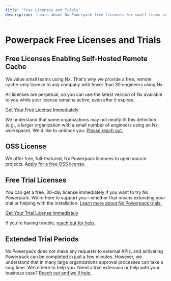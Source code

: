 ```yaml
---
title: 'Free Licenses and Trials'
description: 'Learn about Nx Powerpack free licenses for small teams and open source projects, as well as trial options and extended evaluation periods.'
---
```


# Powerpack Free Licenses and Trials

## Free Licenses Enabling Self-Hosted Remote Cache

We value small teams using Nx. That's why we provide a free, remote cache-only license to any company with fewer than 30 engineers using Nx.

All licenses are perpetual, so you can use the latest version of Nx available to you while your license remains active, even after it expires.

[Get Your Free License Immediately](https://cloud.nx.app/powerpack/request/free?utm_source=nx-docs&utm_medium=referral&utm_campaign=powerpack-free-license&utm_content=link&utm_term=self-hosted-remote-cache)

We understand that some organizations may not neatly fit this definition (e.g., a larger organization with a small number of engineers using an Nx workspace). We'd like to unblock you. [Please reach out.](mailto:powerpack-support@nrwl.io)

## OSS License

We offer free, full-featured, Nx Powerpack licences to open source projects. [Apply for a free OSS license](https://docs.google.com/forms/d/e/1FAIpQLSczHgY1NuT1k8paVNO3TcR9cjTfpm6dg1zbG3Ji6zaLURYfcg/viewform).

## Free Trial Licenses

You can get a free, 30-day license immediately if you want to try Nx Powerpack. We're here to support you—whether that means extending your trial or helping with the installation. [Learn more about Nx Powerpack trials.](/assets/powerpack/NxPowerpack-Trial-v1.1.pdf)

[Get Your Trial License Immediately](https://cloud.nx.app/powerpack/request/trial?utm_source=nx-docs&utm_medium=referral&utm_campaign=powerpack-trial&utm_content=link&utm_term=free-trial-license)

If you're having trouble, [reach out for help.](mailto:powerpack-support@nrwl.io)

## Extended Trial Periods

Nx Powerpack does not make any requests to external APIs, and activating Powerpack can be completed in just a few minutes. However, we understand that in many large organizations approval processes can take a long time. We're here to help you. Need a trial extension or help with your business case? [Reach out and we'll help.](mailto:powerpack-support@nrwl.io)
